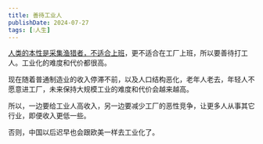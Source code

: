 ```yaml
---
title: 善待工业人
publishDate: 2024-07-27
tags: [💧人生]
---
```


[人类的本性是采集渔猎者，不适合上班](/xyy/20240705b)，更不适合在工厂上班，所以要善待打工人。工业化的难度和代价都很高。

现在随着普通制造业的收入停滞不前，以及人口结构恶化，老年人老去，年轻人不愿意进工厂，未来保持大规模工业的难度和代价会越来越高。

所以，一边要给工业人高收入，另一边要减少工厂的恶性竞争，让更多人从事其它行业，即便收入更低一些。

否则，中国以后迟早也会跟欧美一样去工业化了。
